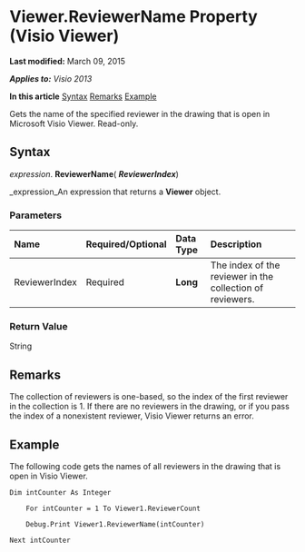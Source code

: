 
# Viewer.ReviewerName Property (Visio Viewer)

 **Last modified:** March 09, 2015

 _**Applies to:** Visio 2013_

 **In this article**
 [Syntax](#sectionSection1)
 [Remarks](#sectionSection2)
 [Example](#sectionSection3)


Gets the name of the specified reviewer in the drawing that is open in Microsoft Visio Viewer. Read-only.

## Syntax
<a name="sectionSection1"> </a>

 _expression_. **ReviewerName**( **_ReviewerIndex_**)

 _expression_An expression that returns a  **Viewer** object.


### Parameters



|**Name**|**Required/Optional**|**Data Type**|**Description**|
|:-----|:-----|:-----|:-----|
|ReviewerIndex|Required| **Long**|The index of the reviewer in the collection of reviewers.|

### Return Value

String


## Remarks
<a name="sectionSection2"> </a>

The collection of reviewers is one-based, so the index of the first reviewer in the collection is 1. If there are no reviewers in the drawing, or if you pass the index of a nonexistent reviewer, Visio Viewer returns an error.


## Example
<a name="sectionSection3"> </a>

The following code gets the names of all reviewers in the drawing that is open in Visio Viewer.


```
Dim intCounter As Integer

    For intCounter = 1 To Viewer1.ReviewerCount

    Debug.Print Viewer1.ReviewerName(intCounter)

Next intCounter


```

